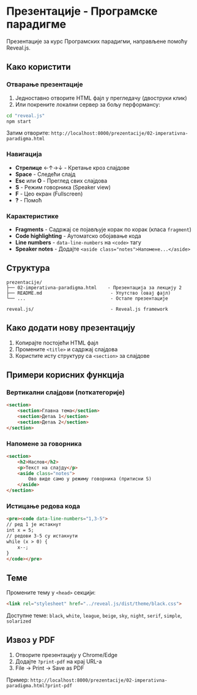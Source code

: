 # Презентације - Програмске парадигме

Презентације за курс Програмских парадигми, направљене помоћу Reveal.js.

## Како користити

### Отварање презентације

1. Једноставно отворите HTML фајл у прегледачу (двоструки клик)
2. Или покрените локални сервер за бољу перформансу:

```bash
cd "reveal.js"
npm start
```

Затим отворите: `http://localhost:8000/prezentacije/02-imperativna-paradigma.html`

### Навигација

- **Стрелице** ←↑→↓ - Кретање кроз слајдове
- **Space** - Следећи слајд
- **Esc** или **O** - Преглед свих слајдова
- **S** - Режим говорника (Speaker view)
- **F** - Цео екран (Fullscreen)
- **?** - Помоћ

### Карактеристике

- **Fragments** - Садржај се појављује корак по корак (класа `fragment`)
- **Code highlighting** - Аутоматско обојавање кода
- **Line numbers** - `data-line-numbers` на `<code>` тагу
- **Speaker notes** - Додајте `<aside class="notes">Напомене...</aside>`

## Структура

```
prezentacije/
├── 02-imperativna-paradigma.html    - Презентација за лекцију 2
├── README.md                         - Упутство (овај фајл)
└── ...                               - Остале презентације

reveal.js/                            - Reveal.js framework
```

## Како додати нову презентацију

1. Копирајте постојећи HTML фајл
2. Промените `<title>` и садржај слајдова
3. Користите исту структуру са `<section>` за слајдове

## Примери корисних функција

### Вертикални слајдови (поткатегорије)

```html
<section>
    <section>Главна тема</section>
    <section>Детаљ 1</section>
    <section>Детаљ 2</section>
</section>
```

### Напомене за говорника

```html
<section>
    <h2>Наслов</h2>
    <p>Текст на слајду</p>
    <aside class="notes">
        Ово виде само у режиму говорника (притисни S)
    </aside>
</section>
```

### Истицање редова кода

```html
<pre><code data-line-numbers="1,3-5">
// ред 1 је истакнут
int x = 5;
// редови 3-5 су истакнути
while (x > 0) {
    x--;
}
</code></pre>
```

## Теме

Промените тему у `<head>` секцији:

```html
<link rel="stylesheet" href="../reveal.js/dist/theme/black.css">
```

Доступне теме: `black`, `white`, `league`, `beige`, `sky`, `night`, `serif`, `simple`, `solarized`

## Извоз у PDF

1. Отворите презентацију у Chrome/Edge
2. Додајте `?print-pdf` на крај URL-а
3. File → Print → Save as PDF

Пример: `http://localhost:8000/prezentacije/02-imperativna-paradigma.html?print-pdf`
